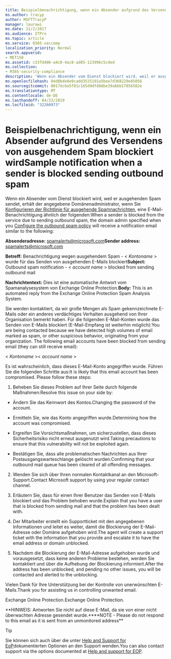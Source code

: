 ```yaml
---
title: Beispielbenachrichtigung, wenn ein Absender aufgrund des Versendens von ausgehendem Spam blockiert wird
ms.author: tracyp
author: MSFTTracyP
manager: laurawi
ms.date: 11/2/2017
ms.audience: ITPro
ms.topic: article
ms.service: O365-seccomp
localization_priority: Normal
search.appverid:
- MET150
ms.assetid: c33fd406-a4c8-4ac8-ad85-123996c5cded
ms.collection:
- M365-security-compliance
description: 'Wenn ein Absender vom Dienst blockiert wird, weil er ausgehenden Spam sendet, erhält der angegebene Domänenadministrator, wenn Sie Konfigurieren der Richtlinie für ausgehende Spamnachrichten, eine E-Mail-Benachrichtigung ähnlich der folgenden:'
ms.openlocfilehash: 04d8bde8e9cadd3525191a5bee7d368229e85056
ms.sourcegitcommit: 0017dc6a5f81c165d9dfd88be39a6bb17856582e
ms.translationtype: MT
ms.contentlocale: de-DE
ms.lasthandoff: 04/23/2019
ms.locfileid: "32260973"
---
```

# <a name="sample-notification-when-a-sender-is-blocked-sending-outbound-spam"></a><span data-ttu-id="f0c88-103">Beispielbenachrichtigung, wenn ein Absender aufgrund des Versendens von ausgehendem Spam blockiert wird</span><span class="sxs-lookup"><span data-stu-id="f0c88-103">Sample notification when a sender is blocked sending outbound spam</span></span>

<span data-ttu-id="f0c88-104">Wenn ein Absender vom Dienst blockiert wird, weil er ausgehenden Spam sendet, erhält der angegebene Domänenadministrator, wenn Sie [Konfigurieren der Richtlinie für ausgehende Spamnachrichten](configure-the-outbound-spam-policy.md), eine E-Mail-Benachrichtigung ähnlich der folgenden:</span><span class="sxs-lookup"><span data-stu-id="f0c88-104">When a sender is blocked from the service due to sending outbound spam, the domain admin specified when you [Configure the outbound spam policy](configure-the-outbound-spam-policy.md) will receive a notification email similar to the following:</span></span> 
  
 <span data-ttu-id="f0c88-105">**Absenderadresse:** spamalerts@microsoft.com</span><span class="sxs-lookup"><span data-stu-id="f0c88-105">**Sender address:** spamalerts@microsoft.com</span></span> 
  
 <span data-ttu-id="f0c88-106">**Betreff:** Benachrichtigung wegen ausgehendem Spam - \<  *Kontoname*  \> wurde für das Senden von ausgehenden E-Mails blockiert</span><span class="sxs-lookup"><span data-stu-id="f0c88-106">**Subject:** Outbound spam notification - \<  *account name*  \> blocked from sending outbound mail</span></span> 
  
 <span data-ttu-id="f0c88-107">**Nachrichtentext:** Dies ist eine automatische Antwort vom Spamanalysesystem von Exchange Online Protection.</span><span class="sxs-lookup"><span data-stu-id="f0c88-107">**Body:** This is an automated reply from the Exchange Online Protection Spam Analysis System.</span></span> 
  
<span data-ttu-id="f0c88-p101">Sie werden kontaktiert, da wir große Mengen als Spam gekennzeichnete E-Mails oder ein anderes verdächtiges Verhalten ausgehend von Ihrer Organisation bemerkt haben. Für die folgenden E-Mail-Konten wurde das Senden von E-Mails blockiert (E-Mail-Empfang ist weiterhin möglich):</span><span class="sxs-lookup"><span data-stu-id="f0c88-p101">You are being contacted because we have detected high volumes of email marked as spam, or other suspicious behavior, originating from your organization. The following email accounts have been blocked from sending email (they can still receive email):</span></span>
  
<span data-ttu-id="f0c88-110">\< *Kontoname*  \></span><span class="sxs-lookup"><span data-stu-id="f0c88-110">\< *account name*  \></span></span> 
  
<span data-ttu-id="f0c88-p102">Es ist wahrscheinlich, dass dieses E-Mail-Konto angegriffen wurde. Führen Sie die folgenden Schritte aus:</span><span class="sxs-lookup"><span data-stu-id="f0c88-p102">It is likely that this email account has been compromised. Please follow these steps:</span></span>
  
1. <span data-ttu-id="f0c88-113">Beheben Sie dieses Problem auf Ihrer Seite durch folgende Maßnahmen:</span><span class="sxs-lookup"><span data-stu-id="f0c88-113">Resolve this issue on your side by:</span></span>
    
  - <span data-ttu-id="f0c88-114">Ändern Sie das Kennwort des Kontos.</span><span class="sxs-lookup"><span data-stu-id="f0c88-114">Changing the password of the account.</span></span>
    
  - <span data-ttu-id="f0c88-115">Ermitteln Sie, wie das Konto angegriffen wurde.</span><span class="sxs-lookup"><span data-stu-id="f0c88-115">Determining how the account was compromised.</span></span>
    
  - <span data-ttu-id="f0c88-116">Ergreifen Sie Vorsichtsmaßnahmen, um sicherzustellen, dass dieses Sicherheitsrisiko nicht erneut ausgenutzt wird.</span><span class="sxs-lookup"><span data-stu-id="f0c88-116">Taking precautions to ensure that this vulnerability will not be exploited again.</span></span>
    
  - <span data-ttu-id="f0c88-117">Bestätigen Sie, dass alle problematischen Nachrichten aus Ihrer Postausgangswarteschlange gelöscht wurden.</span><span class="sxs-lookup"><span data-stu-id="f0c88-117">Confirming that your outbound mail queue has been cleared of all offending messages.</span></span>
    
2. <span data-ttu-id="f0c88-118">Wenden Sie sich über Ihren normalen Kontaktkanal an den Microsoft-Support.</span><span class="sxs-lookup"><span data-stu-id="f0c88-118">Contact Microsoft support by using your regular contact channel.</span></span>
    
3. <span data-ttu-id="f0c88-119">Erläutern Sie, dass für einen Ihrer Benutzer das Senden von E-Mails blockiert und das Problem behoben wurde.</span><span class="sxs-lookup"><span data-stu-id="f0c88-119">Explain that you have a user that is blocked from sending mail and that the problem has been dealt with.</span></span>
    
4. <span data-ttu-id="f0c88-120">Der Mitarbeiter erstellt ein Supportticket mit den angegebenen Informationen und leitet es weiter, damit die Blockierung der E-Mail-Adresse oder Domäne aufgehoben wird.</span><span class="sxs-lookup"><span data-stu-id="f0c88-120">The agent will create a support ticket with the information that you provide and escalate it to have the email address or domain unblocked.</span></span>
    
5. <span data-ttu-id="f0c88-121">Nachdem die Blockierung der E-Mail-Adresse aufgehoben wurde und vorausgesetzt, dass keine anderen Probleme bestehen, werden Sie kontaktiert und über die Aufhebung der Blockierung informiert.</span><span class="sxs-lookup"><span data-stu-id="f0c88-121">After the address has been unblocked, and pending no other issues, you will be contacted and alerted to the unblocking.</span></span>
    
<span data-ttu-id="f0c88-122">Vielen Dank für Ihre Unterstützung bei der Kontrolle von unerwünschten E-Mails.</span><span class="sxs-lookup"><span data-stu-id="f0c88-122">Thank you for assisting us in controlling unwanted email.</span></span>
  
<span data-ttu-id="f0c88-123">Exchange Online Protection.</span><span class="sxs-lookup"><span data-stu-id="f0c88-123">Exchange Online Protection.</span></span>
  
<span data-ttu-id="f0c88-124">\*\*HINWEIS: Antworten Sie nicht auf diese E-Mail, da sie von einer nicht überwachten Adresse gesendet wurde.\*\*</span><span class="sxs-lookup"><span data-stu-id="f0c88-124">\*\*NOTE - Please do not respond to this email as it is sent from an unmonitored address\*\*</span></span>
  
> [!TIP]
> <span data-ttu-id="f0c88-125">Sie können sich auch über die unter [Help and Support for EoP](eop/help-and-support-for-eop.md)dokumentierten Optionen an den Support wenden.</span><span class="sxs-lookup"><span data-stu-id="f0c88-125">You can also contact support via the options documented at [Help and support for EOP](eop/help-and-support-for-eop.md).</span></span> 
  

